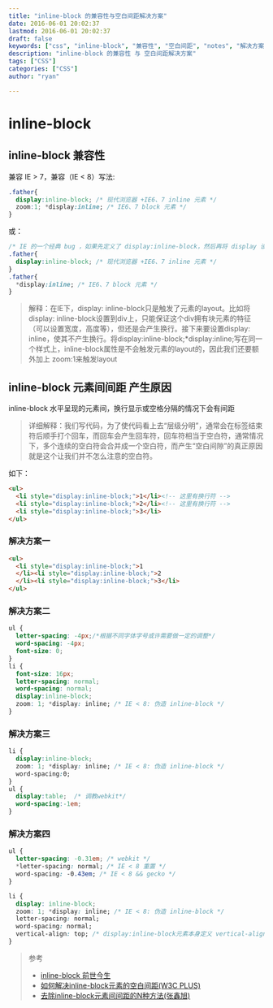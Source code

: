 ```yaml
---
title: "inline-block 的兼容性与空白间距解决方案"
date: 2016-06-01 20:02:37
lastmod: 2016-06-01 20:02:37
draft: false
keywords: ["css", "inline-block", "兼容性", "空白间距", "notes", "解决方案"]
description: "inline-block 的兼容性 与 空白间距解决方案"
tags: ["CSS"]
categories: ["CSS"]
author: "ryan"

---
```


# inline-block

## inline-block 兼容性

兼容 IE > 7，兼容（IE < 8）写法:

```css
.father{
  display:inline-block; /* 现代浏览器 +IE6、7 inline 元素 */
  zoom:1; *display:inline; /* IE6、7 block 元素 */
}
```

或：
```css
/* IE 的一个经典 bug ，如果先定义了 display:inline-block，然后再将 display 设回 inline 或 block，layout 不会消失 */
.father{
  display:inline-block; /* 现代浏览器 +IE6、7 inline 元素 */
}
.father{
  *display:inline; /* IE6、7 block 元素 */
}
```

> 解释：在IE下，display: inline-block只是触发了元素的layout。比如将display: inline-block设置到div上，只能保证这个div拥有块元素的特征（可以设置宽度，高度等），但还是会产生换行。接下来要设置display: inline，使其不产生换行。将display:inline-block;*display:inline;写在同一个样式上，inline-block属性是不会触发元素的layout的，因此我们还要额外加上 zoom:1来触发layout

## inline-block 元素间间距 产生原因

inline-block 水平呈现的元素间，换行显示或空格分隔的情况下会有间距

> 详细解释：我们写代码，为了使代码看上去“层级分明”，通常会在标签结束符后顺手打个回车，而回车会产生回车符，回车符相当于空白符，通常情况下，多个连续的空白符会合并成一个空白符，而产生“空白间隙”的真正原因就是这个让我们并不怎么注意的空白符。

如下：

```html
<ul>
  <li style="display:inline-block;">1</li><!-- 这里有换行符 -->
  <li style="display:inline-block;">2</li><!-- 这里有换行符 -->
  <li style="display:inline-block;">3</li>
</ul>
```

### 解决方案一

```html
<ul>
  <li style="display:inline-block;">1
  </li><li style="display:inline-block;">2
  </li><li style="display:inline-block;">3</li>
</ul>
```

### 解决方案二

```css
ul {
  letter-spacing: -4px;/*根据不同字体字号或许需要做一定的调整*/
  word-spacing: -4px;
  font-size: 0;
}
li {
  font-size: 16px;
  letter-spacing: normal;
  word-spacing: normal;
  display:inline-block;
  zoom: 1; *display: inline; /* IE < 8: 伪造 inline-block */
}
```

### 解决方案三

```css
li {
  display:inline-block;
  zoom: 1; *display: inline; /* IE < 8: 伪造 inline-block */
  word-spacing:0;
}
ul {
  display:table;  /* 调教webkit*/
  word-spacing:-1em;
}
```

### 解决方案四

```css
ul {
  letter-spacing: -0.31em; /* webkit */
  *letter-spacing: normal; /* IE < 8 重置 */
  word-spacing: -0.43em; /* IE < 8 && gecko */
}

li {
  display: inline-block;
  zoom: 1; *display: inline; /* IE < 8: 伪造 inline-block */
  letter-spacing: normal;
  word-spacing: normal;
  vertical-align: top; /* display:inline-block元素本身定义 vertical-align 属性可去掉元素垂直方向的多余空白*/  
}
```

> 参考
>
> - [inline-block 前世今生](https://github.com/paddingme/DailyReading/issues/5)
> - [如何解决inline-block元素的空白间距(W3C PLUS)](https://www.w3cplus.com/css/fighting-the-space-between-inline-block-elements)
> - [去除inline-block元素间间距的N种方法(张鑫旭)](http://www.zhangxinxu.com/wordpress/2012/04/inline-block-space-remove-%E5%8E%BB%E9%99%A4%E9%97%B4%E8%B7%9D/)
